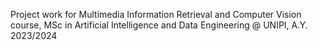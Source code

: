 Project work for Multimedia Information Retrieval and Computer Vision course, MSc in Artificial Intelligence and Data Engineering @ UNIPI, A.Y. 2023/2024
